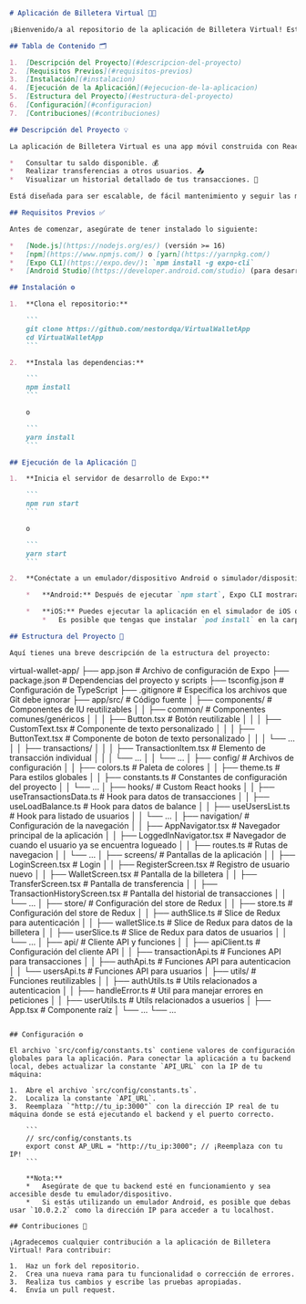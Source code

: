 ```markdown
# Aplicación de Billetera Virtual 📱💸

¡Bienvenido/a al repositorio de la aplicación de Billetera Virtual! Este proyecto te permite gestionar tus finanzas de forma sencilla y segura directamente desde tu dispositivo móvil.

## Tabla de Contenido 🗂️

1.  [Descripción del Proyecto](#descripcion-del-proyecto)
2.  [Requisitos Previos](#requisitos-previos)
3.  [Instalación](#instalacion)
4.  [Ejecución de la Aplicación](#ejecucion-de-la-aplicacion)
5.  [Estructura del Proyecto](#estructura-del-proyecto)
6.  [Configuración](#configuracion)
7.  [Contribuciones](#contribuciones)

## Descripción del Proyecto 💡

La aplicación de Billetera Virtual es una app móvil construida con React Native (Expo) que te permite:

*   Consultar tu saldo disponible. 💰
*   Realizar transferencias a otros usuarios. 📤
*   Visualizar un historial detallado de tus transacciones. 🧾

Está diseñada para ser escalable, de fácil mantenimiento y seguir las mejores prácticas de desarrollo.

## Requisitos Previos ✅

Antes de comenzar, asegúrate de tener instalado lo siguiente:

*   [Node.js](https://nodejs.org/es/) (versión >= 16)
*   [npm](https://www.npmjs.com/) o [yarn](https://yarnpkg.com/)
*   [Expo CLI](https://expo.dev/): `npm install -g expo-cli`
*   [Android Studio](https://developer.android.com/studio) (para desarrollo en Android) o [Xcode](https://developer.apple.com/xcode/) (para desarrollo en iOS)

## Instalación ⚙️

1.  **Clona el repositorio:**

    ```
    git clone https://github.com/nestordqa/VirtualWalletApp
    cd VirtualWalletApp
    ```

2.  **Instala las dependencias:**

    ```
    npm install
    ```

    o

    ```
    yarn install
    ```

## Ejecución de la Aplicación 🚀

1.  **Inicia el servidor de desarrollo de Expo:**

    ```
    npm run start
    ```

    o

    ```
    yarn start
    ```

2.  **Conéctate a un emulador/dispositivo Android o simulador/dispositivo iOS:**

    *   **Android:** Después de ejecutar `npm start`, Expo CLI mostrará un código QR. Escanea este código QR usando la aplicación Expo Go en tu dispositivo Android. Alternativamente, presiona la letra "`a`" en la terminal para abrir la aplicación en tu emulador Android.

    *   **iOS:** Puedes ejecutar la aplicación en el simulador de iOS o en un dispositivo iOS físico siguiendo las instrucciones proporcionadas por Expo CLI.
        *   Es posible que tengas que instalar `pod install` en la carpeta `iOS`.

## Estructura del Proyecto 📂

Aquí tienes una breve descripción de la estructura del proyecto:

```
virtual-wallet-app/
├── app.json               # Archivo de configuración de Expo
├── package.json           # Dependencias del proyecto y scripts
├── tsconfig.json          # Configuración de TypeScript
├── .gitignore             # Especifica los archivos que Git debe ignorar
├── app/src/                  # Código fuente
│   ├── components/       # Componentes de IU reutilizables
│   │   ├── common/       # Componentes comunes/genéricos
│   │   │   ├── Button.tsx  # Botón reutilizable
│   │   │   ├── CustomText.tsx # Componente de texto personalizado
│   │   │   ├── ButtonText.tsx # Componente de boton de texto personalizado
│   │   │   └── ...
│   │   ├── transactions/
│   │   │   ├── TransactionItem.tsx # Elemento de transacción individual
│   │   │   └── ...
│   │   └── ...
│   ├── config/           # Archivos de configuración
│   │   ├── colors.ts       # Paleta de colores
│   │   ├── theme.ts       # Para estilos globales
│   │   ├── constants.ts  # Constantes de configuración del proyecto
│   │   └── ...
│   ├── hooks/              # Custom React hooks
│   │   ├── useTransactionsData.ts # Hook para datos de transacciones
│   │   ├── useLoadBalance.ts # Hook para datos de balance
│   │   ├── useUsersList.ts # Hook para listado de usuarios
│   │   └── ...
│   ├── navigation/         # Configuración de la navegación
│   │   ├── AppNavigator.tsx # Navegador principal de la aplicación
│   │   ├── LoggedInNavigator.tsx # Navegador de cuando el usuario ya se encuentra logueado
│   │   ├── routes.ts # Rutas de navegacion
│   │   └── ...
│   ├── screens/            # Pantallas de la aplicación
│   │   ├── LoginScreen.tsx # Login
│   │   ├── RegisterScreen.tsx # Registro de usuario nuevo
│   │   ├── WalletScreen.tsx # Pantalla de la billetera
│   │   ├── TransferScreen.tsx # Pantalla de transferencia
│   │   ├── TransactionHistoryScreen.tsx # Pantalla del historial de transacciones
│   │   └── ...
│   ├── store/              # Configuración del store de Redux
│   │   ├── store.ts        # Configuración del store de Redux
│   │   ├── authSlice.ts    # Slice de Redux para autenticación
│   │   ├── walletSlice.ts  # Slice de Redux para datos de la billetera
│   │   ├── userSlice.ts    # Slice de Redux para datos de usuarios
│   │   └── ...
│   ├── api/                # Cliente API y funciones
│   │   ├── apiClient.ts    # Configuración del cliente API
│   │   ├── transactionApi.ts # Funciones API para transacciones
│   │   ├── authApi.ts      # Funciones API para autenticacion
│   │   └── usersApi.ts     # Funciones API para usuarios
│   ├── utils/                # Funciones reutilizables
│   │   ├── authUtils.ts    # Utils relacionados a autenticacion
│   │   ├── handleError.ts    # Util para manejar errores en peticiones
│   │   ├── userUtils.ts    # Utils relacionados a usuerios
│   ├── App.tsx               # Componente raíz
│   └── ...
└── ...
```

## Configuración ⚙️

El archivo `src/config/constants.ts` contiene valores de configuración globales para la aplicación. Para conectar la aplicación a tu backend local, debes actualizar la constante `API_URL` con la IP de tu máquina:

1.  Abre el archivo `src/config/constants.ts`.
2.  Localiza la constante `API_URL`.
3.  Reemplaza `"http://tu_ip:3000"` con la dirección IP real de tu máquina donde se está ejecutando el backend y el puerto correcto.

    ```
    // src/config/constants.ts
    export const AP_URL = "http://tu_ip:3000"; // ¡Reemplaza con tu IP!
    ```

    **Nota:**
    *   Asegúrate de que tu backend esté en funcionamiento y sea accesible desde tu emulador/dispositivo.
    *   Si estás utilizando un emulador Android, es posible que debas usar `10.0.2.2` como la dirección IP para acceder a tu localhost.

## Contribuciones 🙌

¡Agradecemos cualquier contribución a la aplicación de Billetera Virtual! Para contribuir:

1.  Haz un fork del repositorio.
2.  Crea una nueva rama para tu funcionalidad o corrección de errores.
3.  Realiza tus cambios y escribe las pruebas apropiadas.
4.  Envía un pull request.